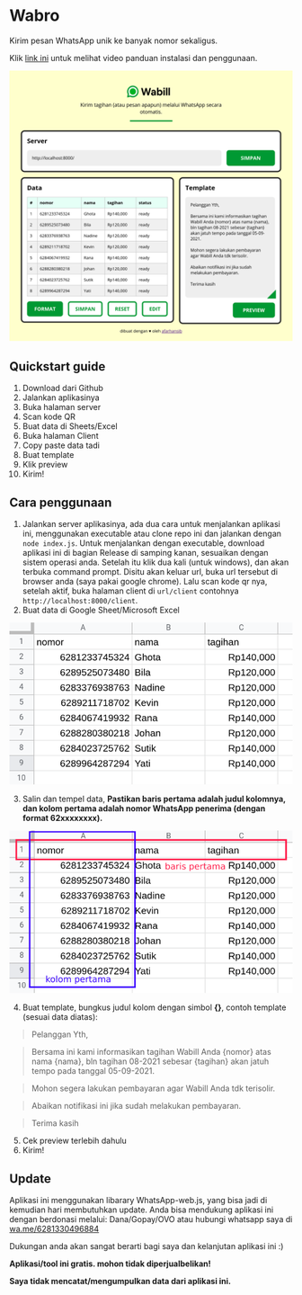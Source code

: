 # Wabro

Kirim pesan WhatsApp unik ke banyak nomor sekaligus.

Klik [link ini](https://youtu.be/iQz-v9CCngE) untuk melihat video panduan instalasi dan penggunaan.

![screenshot app](client/assets/ss-app.png)

## Quickstart guide
1. Download dari Github
2. Jalankan aplikasinya
3. Buka halaman server
4. Scan kode QR
5. Buat data di Sheets/Excel
6. Buka halaman Client
7. Copy paste data tadi
8. Buat template
9. Klik preview
10. Kirim!

## Cara penggunaan
1. Jalankan server aplikasinya, ada dua cara untuk menjalankan aplikasi ini, menggunakan executable atau clone repo ini dan jalankan dengan `node index.js`.
Untuk menjalankan dengan executable, download aplikasi ini di bagian Release di samping kanan, sesuaikan dengan sistem operasi anda. Setelah itu klik dua kali (untuk windows), dan akan terbuka command prompt. Disitu akan keluar url, buka url tersebut di browser anda (saya pakai google chrome). Lalu scan kode qr nya, setelah aktif, buka halaman client di `url/client` contohnya `http://localhost:8000/client`.
2. Buat data di Google Sheet/Microsoft Excel

![contoh data excell](client/assets/ss1.png)

3. Salin dan tempel data, **Pastikan baris pertama adalah judul kolomnya, dan kolom pertama adalah nomor WhatsApp penerima (dengan format 62xxxxxxxx).**

![baris dan kolom pertama](client/assets/ss2.png)

4. Buat template, bungkus judul kolom dengan simbol **{}**, contoh template (sesuai data diatas):
>Pelanggan Yth,

>Bersama ini kami informasikan tagihan Wabill Anda {nomor} atas nama {nama}, bln tagihan 08-2021 sebesar {tagihan} akan jatuh tempo pada tanggal 05-09-2021.

>Mohon segera lakukan pembayaran agar Wabill Anda tdk terisolir.

>Abaikan notifikasi ini jika sudah melakukan pembayaran.

>Terima kasih
5. Cek preview terlebih dahulu
6. Kirim!

## Update
Aplikasi ini menggunakan libarary WhatsApp-web.js, yang bisa jadi di kemudian hari membutuhkan update. Anda bisa mendukung aplikasi ini dengan berdonasi melalui:
Dana/Gopay/OVO atau hubungi whatsapp saya di [wa.me/6281330496884](https://wa.me/6281330496884)

Dukungan anda akan sangat berarti bagi saya dan kelanjutan aplikasi ini :) 

**Aplikasi/tool ini gratis. mohon tidak diperjualbelikan!**

**Saya tidak mencatat/mengumpulkan data dari aplikasi ini.**

